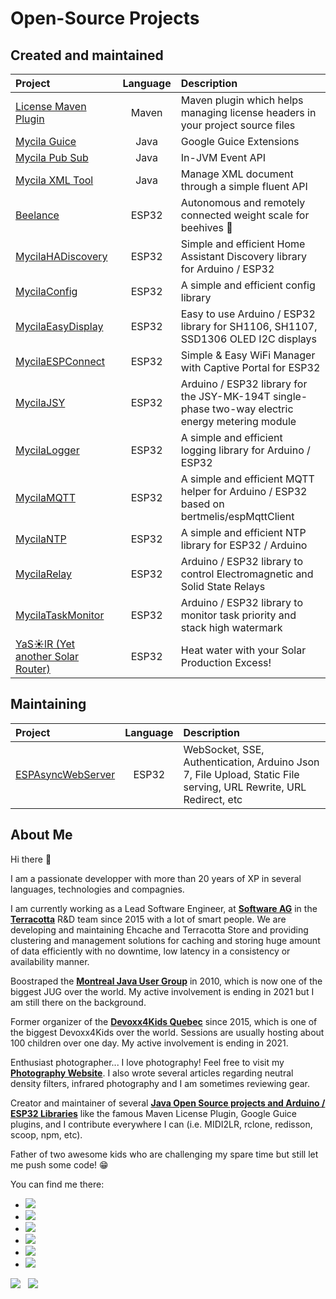 # Open-Source Projects

## Created and maintained

| **Project**                                                        | **Language** | **Description**                                                                                  |
| :----------------------------------------------------------------- | :----------: | :----------------------------------------------------------------------------------------------- |
| [License Maven Plugin](https://oss.carbou.me/license-maven-plugin) |    Maven     | Maven plugin which helps managing license headers in your project source files                   |
| [Mycila Guice](https://oss.carbou.me/guice)                        |     Java     | Google Guice Extensions                                                                          |
| [Mycila Pub Sub](https://oss.carbou.me/pubsub)                     |     Java     | In-JVM Event API                                                                                 |
| [Mycila XML Tool](https://oss.carbou.me/xmltool)                   |     Java     | Manage XML document through a simple fluent API                                                  |
| [Beelance](https://oss.carbou.me/Beelance)                         |    ESP32     | Autonomous and remotely connected weight scale for beehives 🐝                                   |
| [MycilaHADiscovery](https://oss.carbou.me/MycilaHADiscovery)       |    ESP32     | Simple and efficient Home Assistant Discovery library for Arduino / ESP32                        |
| [MycilaConfig](https://oss.carbou.me/MycilaConfig)                 |    ESP32     | A simple and efficient config library                                                            |
| [MycilaEasyDisplay](https://oss.carbou.me/MycilaEasyDisplay)       |    ESP32     | Easy to use Arduino / ESP32 library for SH1106, SH1107, SSD1306 OLED I2C displays                |
| [MycilaESPConnect](https://oss.carbou.me/MycilaESPConnect)         |    ESP32     | Simple & Easy WiFi Manager with Captive Portal for ESP32                                         |
| [MycilaJSY](https://oss.carbou.me/MycilaJSY)                       |    ESP32     | Arduino / ESP32 library for the JSY-MK-194T single-phase two-way electric energy metering module |
| [MycilaLogger](https://oss.carbou.me/MycilaLogger)                 |    ESP32     | A simple and efficient logging library for Arduino / ESP32                                       |
| [MycilaMQTT](https://oss.carbou.me/MycilaMQTT)                     |    ESP32     | A simple and efficient MQTT helper for Arduino / ESP32 based on bertmelis/espMqttClient          |
| [MycilaNTP](https://oss.carbou.me/MycilaNTP)                       |    ESP32     | A simple and efficient NTP library for ESP32 / Arduino                                           |
| [MycilaRelay](https://oss.carbou.me/MycilaRelay)                   |    ESP32     | Arduino / ESP32 library to control Electromagnetic and Solid State Relays                        |
| [MycilaTaskMonitor](https://oss.carbou.me/MycilaTaskMonitor)       |    ESP32     | Arduino / ESP32 library to monitor task priority and stack high watermark                        |
| [YaS☀️lR (Yet another Solar Router)](https://yasolr.carbou.me)     |    ESP32     | Heat water with your Solar Production Excess!                                                    |

## Maintaining

| **Project**                                                  | **Language** | **Description**                                                                                                  |
| :----------------------------------------------------------- | :----------: | :--------------------------------------------------------------------------------------------------------------- |
| [ESPAsyncWebServer](https://oss.carbou.me/ESPAsyncWebServer) |    ESP32     | WebSocket, SSE, Authentication, Arduino Json 7, File Upload, Static File serving, URL Rewrite, URL Redirect, etc |

## About Me

Hi there&nbsp;👋

I am a passionate developper with more than 20 years of XP in several languages, technologies and compagnies.

I am currently working as a Lead Software Engineer, at **[Software AG](https://github.com/SoftwareAG)** in the **[Terracotta](https://github.com/Terracotta-OSS)** R&D team since 2015 with a lot of smart people.
We are developing and maintaining Ehcache and Terracotta Store and providing clustering and management solutions for caching and storing huge amount of data efficiently with no downtime, low latency in a consistency or availability manner.

Boostraped the **[Montreal Java User Group](https://www.montreal-jug.org/)** in 2010, which is now one of the biggest JUG over the world.
My active involvement is ending in 2021 but I am still there on the background.

Former organizer of the **[Devoxx4Kids Quebec](http://www.devoxx4kids.org/quebec/)** since 2015, which is one of the biggest Devoxx4Kids over the world.
Sessions are usually hosting about 100 children over one day.
My active involvement is ending in 2021.

Enthusiast photographer... I love photography! Feel free to visit my **[Photography Website](https://www.mathieu.photography/)**.
I also wrote several articles regarding neutral density filters, infrared photography and I am sometimes reviewing gear.

Creator and maintainer of several **[Java Open Source projects and Arduino / ESP32 Libraries](https://oss.carbou.me/)** like the famous Maven License Plugin, Google Guice plugins, and I contribute everywhere I can (i.e. MIDI2LR, rclone, redisson, scoop, npm, etc).

Father of two awesome kids who are challenging my spare time but still let me push some code! 😁

You can find me there:

- [![](https://img.shields.io/badge/github-mathieucarbou-211F1F?logo=github&logoColor=white&style=flat-square)](https://github.com/mathieucarbou/)
- [![](https://img.shields.io/badge/github-oss-211F1F?logo=github&logoColor=white&style=flat-square)](https://oss.carbou.me)
- [![](https://img.shields.io/badge/linkedin-mathieucarbou-0072B1?logo=linkedin&style=flat-square)](https://www.linkedin.com/in/mathieucarbou/)
- [![](https://img.shields.io/badge/tumblr-mathieu.carbou.me-314d69?logo=tumblr&logoColor=white&style=flat-square)](https://mathieu.carbou.me/)
- [![](https://img.shields.io/badge/website-mathieu.photography-1BC?logo=react&logoColor=white&style=flat-square)](https://www.mathieu.photography/)
- [![](https://img.shields.io/badge/flickr-mathieucarbou-ff69b4?logo=flickr&style=flat-square)](https://www.flickr.com/photos/mathieucarbou/)

[![](https://github-readme-stats.vercel.app/api?username=mathieucarbou&show_icons=true&theme=dark#gh-dark-mode-only&count_private=true&include_all_commits=true)](https://github.com/mathieucarbou/) &nbsp; [![](https://github-readme-stats.vercel.app/api/top-langs/?username=mathieucarbou&layout=compact&show_icons=true&theme=dark#gh-dark-mode-only&count_private=true&include_all_commits=true)](https://github.com/mathieucarbou/)
